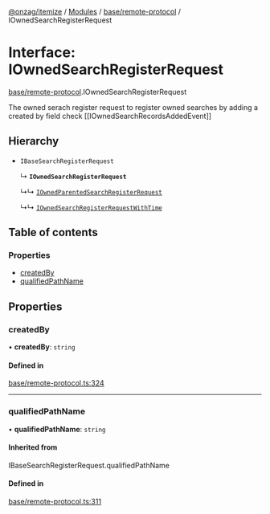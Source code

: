 [@onzag/itemize](../README.md) / [Modules](../modules.md) / [base/remote-protocol](../modules/base_remote_protocol.md) / IOwnedSearchRegisterRequest

# Interface: IOwnedSearchRegisterRequest

[base/remote-protocol](../modules/base_remote_protocol.md).IOwnedSearchRegisterRequest

The owned serach register request to register owned searches by adding a created by field
check [[IOwnedSearchRecordsAddedEvent]]

## Hierarchy

- `IBaseSearchRegisterRequest`

  ↳ **`IOwnedSearchRegisterRequest`**

  ↳↳ [`IOwnedParentedSearchRegisterRequest`](base_remote_protocol.IOwnedParentedSearchRegisterRequest.md)

  ↳↳ [`IOwnedSearchRegisterRequestWithTime`](client_internal_testing.IOwnedSearchRegisterRequestWithTime.md)

## Table of contents

### Properties

- [createdBy](base_remote_protocol.IOwnedSearchRegisterRequest.md#createdby)
- [qualifiedPathName](base_remote_protocol.IOwnedSearchRegisterRequest.md#qualifiedpathname)

## Properties

### createdBy

• **createdBy**: `string`

#### Defined in

[base/remote-protocol.ts:324](https://github.com/onzag/itemize/blob/5c2808d3/base/remote-protocol.ts#L324)

___

### qualifiedPathName

• **qualifiedPathName**: `string`

#### Inherited from

IBaseSearchRegisterRequest.qualifiedPathName

#### Defined in

[base/remote-protocol.ts:311](https://github.com/onzag/itemize/blob/5c2808d3/base/remote-protocol.ts#L311)
